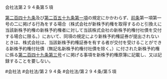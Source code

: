 会社法第２９４条第５項

[第二百四十九条](会社法＿＿＿＿第２４９条)及び[第二百五十九条第一項](会社法＿＿＿＿第２５９条第１項)の規定にかかわらず、[前条](会社法＿＿＿＿第２９３条第１項)第一項第一号の二に掲げる行為をする場合（株式会社が新株予約権を取得するのと引換えに当該新株予約権の新株予約権者に対して当該株式会社の新株予約権付社債を交付する場合に限る。）において、同項の規定により新株予約権証券が提出されないときは、株式会社は、当該新株予約権証券を有する者が交付を受けることができる新株予約権付社債（無記名新株予約権付社債を除く。）に付された新株予約権に係る[第二百四十九条](会社法＿＿＿＿第２４９条)[第三号](会社法＿＿＿＿第２９４条第５項第３号)イに掲げる事項を新株予約権原簿に記載し、又は記録することを要しない。

#会社法
#会社法/第２９４条
#会社法/第２９４条/第５項
